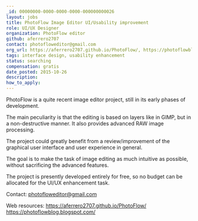 ```yaml
---
_id: 00000000-0000-0000-0000-000000000026
layout: jobs
title: PhotoFlow Image Editor UI/Usability improvement
role: UI/UX Designer
organization: PhotoFlow editor
github: aferrero2707
contact: photofloweditor@gmail.com
org_url: https://aferrero2707.github.io/PhotoFlow/, https://photoflowblog.blogspot.com/
tags: interface design, usability enhancement
status: searching
compensation: gratis
date_posted: 2015-10-26
description:
how_to_apply:
---
```

PhotoFlow is a quite recent image editor project, still in its early phases of development.

The main peculiarity is that the editing is based on layers like in GIMP, but in a non-destructive manner. It also provides advanced RAW image processing.

The project could greatly benefit from a review/improvement of the graphical user interface and user experience in general.

The goal is to make the task of image editing as much intuitive as possible, without sacrificing the advanced features.

The project is presently developed entirely for free, so no budget can be allocated for the UI/UX enhancement task.

Contact: photofloweditor@gmail.com

Web resources:
https://aferrero2707.github.io/PhotoFlow/
https://photoflowblog.blogspot.com/
